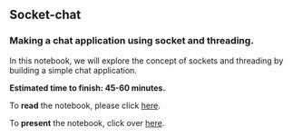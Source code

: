 ## Socket-chat
### Making a chat application using socket and threading.



In this notebook, we will explore the concept of sockets and threading by building a simple chat application.

**Estimated time to finish: 45-60 minutes.**

To **read** the notebook, please click [here](http://nbviewer.ipython.org/github/boshmaf/notebooks/blob/socket-chat/socket-chat/notebook.ipynb). 

To **present** the notebook, click over [here](http://nbviewer.jupyter.org/format/slides/github/boshmaf/notebooks/blob/socket-chat/socket-chat/notebook.ipynb).
